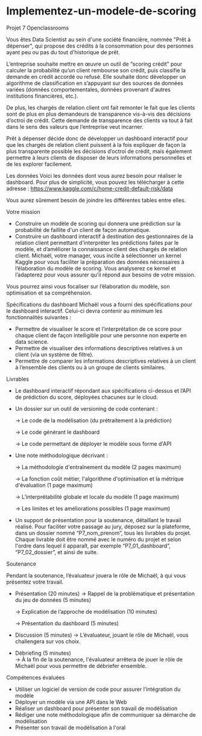 # Implementez-un-modele-de-scoring
Projet 7 Openclassrooms

Vous êtes Data Scientist au sein d'une société financière, nommée "Prêt à dépenser",  qui propose des crédits à la consommation pour des personnes ayant peu ou pas du tout d'historique de prêt.

L’entreprise souhaite mettre en œuvre un outil de “scoring crédit” pour calculer la probabilité qu’un client rembourse son crédit, puis classifie la demande en crédit accordé ou refusé. Elle souhaite donc développer un algorithme de classification en s’appuyant sur des sources de données variées (données comportementales, données provenant d'autres institutions financières, etc.).

De plus, les chargés de relation client ont fait remonter le fait que les clients sont de plus en plus demandeurs de transparence vis-à-vis des décisions d’octroi de crédit. Cette demande de transparence des clients va tout à fait dans le sens des valeurs que l’entreprise veut incarner.

Prêt à dépenser décide donc de développer un dashboard interactif pour que les chargés de relation client puissent à la fois expliquer de façon la plus transparente possible les décisions d’octroi de crédit, mais également permettre à leurs clients de disposer de leurs informations personnelles et de les explorer facilement. 

Les données
Voici les données dont vous aurez besoin pour réaliser le dashboard. Pour plus de simplicité, vous pouvez les télécharger à cette adresse : https://www.kaggle.com/c/home-credit-default-risk/data

Vous aurez sûrement besoin de joindre les différentes tables entre elles.

Votre mission
- Construire un modèle de scoring qui donnera une prédiction sur la probabilité de faillite d'un client de façon automatique.
- Construire un dashboard interactif à destination des gestionnaires de la relation client permettant d'interpréter les prédictions faites par le modèle, et d’améliorer la connaissance client des chargés de relation client.
Michaël, votre manager, vous incite à sélectionner un kernel Kaggle pour vous faciliter la préparation des données nécessaires à l’élaboration du modèle de scoring. Vous analyserez ce kernel et l’adapterez pour vous assurer qu’il répond aux besoins de votre mission.

Vous pourrez ainsi vous focaliser sur l’élaboration du modèle, son optimisation et sa compréhension.

Spécifications du dashboard
Michaël vous a fourni des spécifications pour le dashboard interactif. Celui-ci devra contenir au minimum les fonctionnalités suivantes :
- Permettre de visualiser le score et l’interprétation de ce score pour chaque client de façon intelligible pour une personne non experte en data science.
- Permettre de visualiser des informations descriptives relatives à un client (via un système de filtre).
- Permettre de comparer les informations descriptives relatives à un client à l’ensemble des clients ou à un groupe de clients similaires.

Livrables 
- Le dashboard interactif répondant aux spécifications ci-dessus et l’API de prédiction du score, déployées chacunes sur le cloud.
- Un dossier sur un outil de versioning de code contenant :

    -> Le code de la modélisation (du prétraitement à la prédiction)  
    
    -> Le code générant le dashboard  
    
    -> Le code permettant de déployer le modèle sous forme d'API  
    
    
- Une note méthodologique décrivant :

    -> La méthodologie d'entraînement du modèle (2 pages maximum)  
    
    -> La fonction coût métier, l'algorithme d'optimisation et la métrique d'évaluation (1 page maximum)  
    
    -> L’interprétabilité globale et locale du modèle (1 page maximum)   
    
    -> Les limites et les améliorations possibles (1 page maximum)  
    
- Un support de présentation pour la soutenance, détaillant le travail réalisé.
Pour faciliter votre passage au jury, déposez sur la plateforme, dans un dossier nommé “P7_nom_prenom”, tous les livrables du projet. Chaque livrable doit être nommé avec le numéro du projet et selon l'ordre dans lequel il apparaît, par exemple “P7_01_dashboard”, “P7_02_dossier”, et ainsi de suite.

Soutenance  

Pendant la soutenance, l’évaluateur jouera le rôle de Michaël, à qui vous présentez votre travail. 
- Présentation (20 minutes) 
    -> Rappel de la problématique et présentation du jeu de données (5 minutes)  
    
    -> Explication de l’approche de modélisation (10 minutes)  
    
    -> Présentation du dashboard (5 minutes)    
    

- Discussion (5 minutes)
    -> L’évaluateur, jouant le rôle de Michaël, vous challengera sur vos choix.  

- Débriefing (5 minutes)  
    -> À la fin de la soutenance, l'évaluateur arrêtera de jouer le rôle de Michaël pour vous permettre de débriefer ensemble. 

Compétences évaluées
- Utiliser un logiciel de version de code pour assurer l’intégration du modèle
- Déployer un modèle via une API dans le Web
- Réaliser un dashboard pour présenter son travail de modélisation
- Rédiger une note méthodologique afin de communiquer sa démarche de modélisation
- Présenter son travail de modélisation à l'oral
